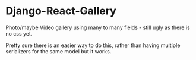 # Django-React-Gallery

Photo/maybe Video gallery using many to many fields - still ugly as there is no css yet.

Pretty sure there is an easier way to do this, rather than having multiple serializers for the same model but it works.
